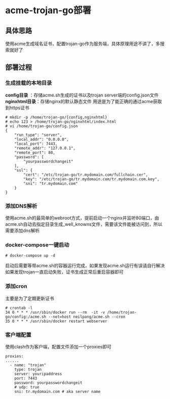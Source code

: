 # acme-trojan-go部署
## 具体思路
使用acme生成域名证书，配置trojan-go作为服务端，具体原理用途不讲了，多搜索就好了
## 部署过程
### 生成挂载的本地目录
**config目录** ：存储acme.sh生成的证书以及trojan server端的config.json文件  
**nginxhtml目录**：存储nginx的默认静态文件
用途是为了能正确的通过acme获取到https证书
```
# mkdir -p /home/trojan-go/{config,nginxhtml} 
# echo 123 > /home/trojan-go/nginxhtml/index.html
# vi /home/trojan-go/config.json
{
    "run_type": "server",
    "local_addr": "0.0.0.0",
    "local_port": 7443,
    "remote_addr": "127.0.0.1",
    "remote_port": 80,
    "password": [
        "yourpasswordchangeit"
    ],
    "ssl": {
        "cert": "/etc/trojan-go/tr.mydomain.com/fullchain.cer",
        "key": "/etc/trojan-go/tr.mydomain.com/tr.mydomain.com.key",
        "sni": "tr.mydomain.com"
    }
}
```
### 添加DNS解析
使用acme.sh的最简单的webroot方式，提前启动一个nginx并监听80端口，由acme.sh自动去指定目录生成_well_knowns文件，需要该文件能被访问到，所以需要添加dns解析  

### docker-compose一键启动  
```
# docker-compose up -d
```
启动后需要等带acme.sh的容器运行完成，如果发现acme.sh运行有误请自行解决  
如果发现trojan一直启动失败，证书生成正常后重启容器即可
### 添加cron
主要是为了定期更新证书
```
# crontab -l
34 0 * * * /usr/sbin/docker run --rm  -it -v /home/trojan-go/config:/acme.sh --net=host neilpang/acme.sh --cron
35 0 * * * /usr/sbin/docker restart webserver
```
### 客户端配置
使用clash作为客户端，配置文件添加一个proxies即可
```
proxies:
......
  - name: "trojan"
    type: trojan
    server: youripaddress
    port: 7443
    password: yourpasswordchangeit
    # udp: true
    sni: tr.mydomain.com # aka server name
```

